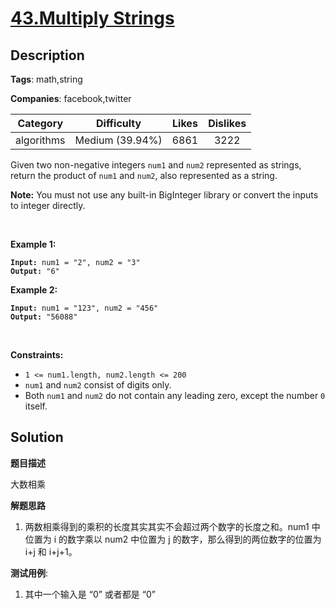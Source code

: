 # [43.Multiply Strings](https://leetcode.com/problems/multiply-strings/description/)

## Description

**Tags**: math,string

**Companies**: facebook,twitter

|  Category  |   Difficulty    | Likes | Dislikes |
| :--------: | :-------------: | :---: | :------: |
| algorithms | Medium (39.94%) | 6861  |   3222   |

<p>Given two non-negative integers <code>num1</code> and <code>num2</code> represented as strings, return the product of <code>num1</code> and <code>num2</code>, also represented as a string.</p>
<p><strong>Note:</strong>&nbsp;You must not use any built-in BigInteger library or convert the inputs to integer directly.</p>
<p>&nbsp;</p>
<p><strong class="example">Example 1:</strong></p>
<pre><code><strong>Input:</strong> num1 = "2", num2 = "3"
<strong>Output:</strong> "6"</code></pre><p><strong class="example">Example 2:</strong></p>
<pre><code><strong>Input:</strong> num1 = "123", num2 = "456"
<strong>Output:</strong> "56088"</code></pre>
<p>&nbsp;</p>
<p><strong>Constraints:</strong></p>
<ul>
  <li><code>1 &lt;= num1.length, num2.length &lt;= 200</code></li>
  <li><code>num1</code> and <code>num2</code> consist of digits only.</li>
  <li>Both <code>num1</code> and <code>num2</code>&nbsp;do not contain any leading zero, except the number <code>0</code> itself.</li>
</ul>

## Solution

**题目描述**

大数相乘

**解题思路**

1. 两数相乘得到的乘积的长度其实其实不会超过两个数字的长度之和。num1 中位置为 i 的数字乘以 num2 中位置为 j 的数字，那么得到的两位数字的位置为 i+j 和 i+j+1。

**测试用例**:

1. 其中一个输入是 “0” 或者都是 “0”

